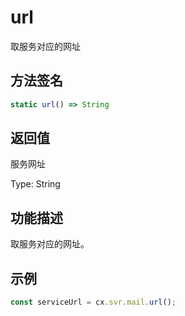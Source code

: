 # url

取服务对应的网址

## 方法签名
```typescript
static url() => String
```

## 返回值
服务网址

Type: String

## 功能描述
取服务对应的网址。

## 示例
```typescript
const serviceUrl = cx.svr.mail.url();
``` 